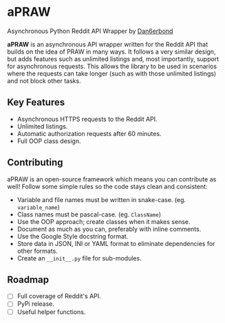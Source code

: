 # aPRAW
Asynchronous Python Reddit API Wrapper by [Dan6erbond](https://dan6erbond.github.io)

**aPRAW** is an asynchronous API wrapper written for the Reddit API that builds on the idea of PRAW in many ways. It follows a very similar design, but adds features such as unlimited listings and, most importantly, support for asynchronous requests. This allows the library to be used in scenarios where the requests can take longer (such as with those unlimited listings) and not block other tasks.

## Key Features
 - Asynchronous HTTPS requests to the Reddit API.
 - Unlimited listings.
 - Automatic authorization requests after 60 minutes.
 - Full OOP class design.
 
## Contributing
aPRAW is an open-source framework which means you can contribute as well! Follow some simple rules so the code stays clean and consistent:
 - Variable and file names must be written in snake-case. (eg. `variable_name`)
 - Class names must be pascal-case. (eg. `ClassName`)
 - Use the OOP approach; create classes when it makes sense.
 - Document as much as you can, preferably with inline comments.
 - Use the Google Style docstring format.
 - Store data in JSON, INI or YAML format to eliminate dependencies for other formats.
 - Create an `__init__.py` file for sub-modules.

## Roadmap
- [ ] Full coverage of Reddit's API.
- [ ] PyPi release.
- [ ] Useful helper functions.
